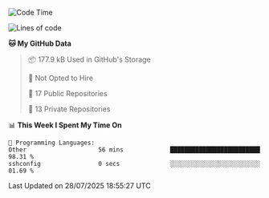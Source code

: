 <!--START_SECTION:waka-->
![Code Time](http://img.shields.io/badge/Code%20Time-1%2C130%20hrs%207%20mins-blue)

![Lines of code](https://img.shields.io/badge/From%20Hello%20World%20I%27ve%20Written-224.9%20thousand%20lines%20of%20code-blue)

**🐱 My GitHub Data** 

> 📦 177.9 kB Used in GitHub's Storage 
 > 
> 🚫 Not Opted to Hire
 > 
> 📜 17 Public Repositories 
 > 
> 🔑 13 Private Repositories 
 > 
📊 **This Week I Spent My Time On** 

```text
💬 Programming Languages: 
Other                    56 mins             █████████████████████████   98.31 % 
sshconfig                0 secs              ░░░░░░░░░░░░░░░░░░░░░░░░░   01.69 % 
```


 Last Updated on 28/07/2025 18:55:27 UTC
<!--END_SECTION:waka-->
